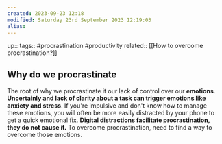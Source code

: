 ```yaml
---
created: 2023-09-23 12:18
modified: Saturday 23rd September 2023 12:19:03
alias:
---
```

up::
tags:: #procrastination  #productivity
related:: [[How to overcome procrastination?]]
## Why do we procrastinate

The root of why we procrastinate it our lack of control over our **emotions**.
**Uncertainly and lack of clarity about a task can trigger emotions like anxiety and stress**.
If you're impulsive and don't know how to manage these emotions, you will often be more easily distracted by your phone to get a quick emotional fix. **Digital distractions facilitate procrastination, they do not cause it.** To overcome procrastination, need to find a way to overcome those emotions.
